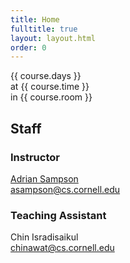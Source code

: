 ```yaml
---
title: Home
fulltitle: true
layout: layout.html
order: 0
---
```

{{ course.days }}  
at {{ course.time }}  
in {{ course.room }}

## Staff

### Instructor

[Adrian Sampson][adrian]  
[asampson@cs.cornell.edu](mailto:asampson@cs.cornell.edu)

### Teaching Assistant

Chin Isradisaikul  
[chinawat@cs.cornell.edu](mailto:chinawat@cs.cornell.edu)

[adrian]: http://www.cs.cornell.edu/~asampson/
